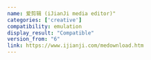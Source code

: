 ```yaml
---
name: 爱剪辑 (iJianJi media editor)"
categories: ['creative']
compatibility: emulation
display_result: "Compatible"
version_from: "6"
link: https://www.ijianji.com/medownload.htm
---
```

